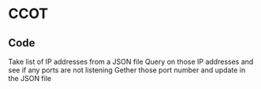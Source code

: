 # CCOT
## Code

Take list of IP addresses from a JSON file
Query on those IP addresses and see if any ports are not listening
Gether those port number and update in the JSON file
